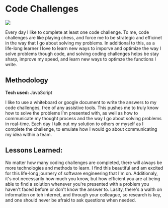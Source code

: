 # Code Challenges

![](https://media.giphy.com/media/hqRJOdxsBuGGKCGuGO/giphy.gif)

Every day I like to complete at least one code challenge. To me, code challenges are like playing chess, and force me to be strategic and efficinet in the way that I go about solving my problems. In additional to this, as a life-long learner I love to learn new ways to imporve and optimize the way I solve problems though code, and solving coding challenges helps be stay sharp, improve my speed, and learn new ways to optimze the functions I write.

## Methodology

**Tech used:** JavaScript

I like to use a whiteboard or google document to write the answers to my code challenges, free of any assistive tools. This pushes me to truly know how to solve the problems I'm presented with, as well as how to communicate my thought process and the way I go about solving problems in real-time. Each day I talk out my solution to others or myself as I complete the challenge, to emulate how I would go about communicating my idea within a team.

## Lessons Learned:

No matter how many coding challenges are completed, there will always be more technologies and methods to learn. I find this beautiful and am excited for this life-long journery of software engineering that I'm on. Additionaly, it's not necessarily how much you know, but how efficient you are at being able to find a solution whenever you're presented with a problem you haven't faced before or don't know the answer to. Laslty, there's a walth on information on teh internet, and through your colleague, so research is key, and one should never be afraid to ask questions when needed.
